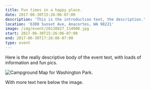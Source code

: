 ```yaml
---
title: Fun times in a happy place.
date: 2017-06-30T15:26:06-07:00
description: 'This is the introduction text, the description.'
location: '6300 Sunset Ave, Anacortes, WA 98221'
image: /img/event/20130827_114908.jpg
start: 2017-06-30T15:26:06-07:00
end: 2017-06-30T17:26:06-07:00
type: event
---
```

Here is the really descriptive body of the event text, with loads of information and fun pics.

![Campground Map for Washington Park.](/img/event/2017-06-28_15-30-00.png)

With more text here below the image.
